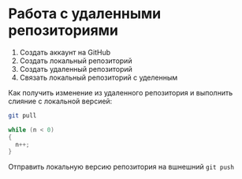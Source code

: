 # Работа с удаленными репозиториями

1. Создать аккаунт на GitHub
2. Создать локальный репозиторий
3. Создать удаленный репозиторий
4. Связать локальный репозиторий с уделенным
   
Как получить изменение из удаленного репозитория и выполнить слияние с локальной версией:
``` bash
git pull
```
``` C#
while (n < 0)
{
  n++;
}
```

Отправить локальную версию репозитория на вшнешний `git push`
